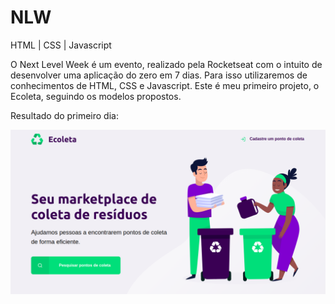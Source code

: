 # NLW
HTML | CSS | Javascript

O Next Level Week é um evento, realizado pela Rocketseat com o intuito de desenvolver uma aplicação do zero em 7 dias.
Para isso utilizaremos de conhecimentos de HTML, CSS e Javascript. Este é meu primeiro projeto, o Ecoleta, seguindo os modelos propostos.

Resultado do primeiro dia:

![Aula1](Aula1.png)
